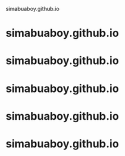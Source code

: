 simabuaboy.github.io
# simabuaboy.github.io
# simabuaboy.github.io
# simabuaboy.github.io
# simabuaboy.github.io
# simabuaboy.github.io
